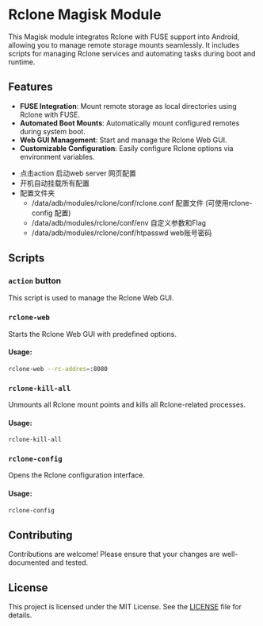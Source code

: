 # Rclone Magisk Module

This Magisk module integrates Rclone with FUSE support into Android, allowing you to manage remote storage mounts seamlessly. It includes scripts for managing Rclone services and automating tasks during boot and runtime.

## Features

- **FUSE Integration**: Mount remote storage as local directories using Rclone with FUSE.
- **Automated Boot Mounts**: Automatically mount configured remotes during system boot.
- **Web GUI Management**: Start and manage the Rclone Web GUI.
- **Customizable Configuration**: Easily configure Rclone options via environment variables.

* 点击action 启动web server 网页配置
* 开机自动挂载所有配置
* 配置文件夹
    * /data/adb/modules/rclone/conf/rclone.conf 配置文件 (可使用rclone-config 配置)
    * /data/adb/modules/rclone/conf/env 自定义参数和Flag
    * /data/adb/modules/rclone/conf/htpasswd web账号密码

## Scripts

### `action` button

This script is used to manage the Rclone Web GUI.


### `rclone-web`

Starts the Rclone Web GUI with predefined options.

#### Usage:
```bash
rclone-web --rc-addres=:8080
```

### `rclone-kill-all`

Unmounts all Rclone mount points and kills all Rclone-related processes.

#### Usage:
```bash
rclone-kill-all
```

### `rclone-config`

Opens the Rclone configuration interface.

#### Usage:
```bash
rclone-config
```

## Contributing

Contributions are welcome! Please ensure that your changes are well-documented and tested.

## License

This project is licensed under the MIT License. See the [LICENSE](LICENSE) file for details.